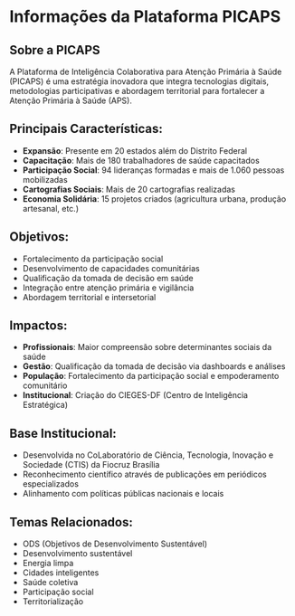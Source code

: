 # Informações da Plataforma PICAPS

## Sobre a PICAPS
A Plataforma de Inteligência Colaborativa para Atenção Primária à Saúde (PICAPS) é uma estratégia inovadora que integra tecnologias digitais, metodologias participativas e abordagem territorial para fortalecer a Atenção Primária à Saúde (APS).

## Principais Características:
- **Expansão**: Presente em 20 estados além do Distrito Federal
- **Capacitação**: Mais de 180 trabalhadores de saúde capacitados
- **Participação Social**: 94 lideranças formadas e mais de 1.060 pessoas mobilizadas
- **Cartografias Sociais**: Mais de 20 cartografias realizadas
- **Economia Solidária**: 15 projetos criados (agricultura urbana, produção artesanal, etc.)

## Objetivos:
- Fortalecimento da participação social
- Desenvolvimento de capacidades comunitárias
- Qualificação da tomada de decisão em saúde
- Integração entre atenção primária e vigilância
- Abordagem territorial e intersetorial

## Impactos:
- **Profissionais**: Maior compreensão sobre determinantes sociais da saúde
- **Gestão**: Qualificação da tomada de decisão via dashboards e análises
- **População**: Fortalecimento da participação social e empoderamento comunitário
- **Institucional**: Criação do CIEGES-DF (Centro de Inteligência Estratégica)

## Base Institucional:
- Desenvolvida no CoLaboratório de Ciência, Tecnologia, Inovação e Sociedade (CTIS) da Fiocruz Brasília
- Reconhecimento científico através de publicações em periódicos especializados
- Alinhamento com políticas públicas nacionais e locais

## Temas Relacionados:
- ODS (Objetivos de Desenvolvimento Sustentável)
- Desenvolvimento sustentável
- Energia limpa
- Cidades inteligentes
- Saúde coletiva
- Participação social
- Territorialização

